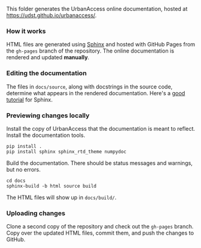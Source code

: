This folder generates the UrbanAccess online documentation, hosted at https://udst.github.io/urbanaccess/.

### How it works

HTML files are generated using [Sphinx](http://sphinx-doc.org) and hosted with GitHub Pages from the `gh-pages` branch of the repository. The online documentation is rendered and updated **manually**. 

### Editing the documentation

The files in `docs/source`, along with docstrings in the source code, determine what appears in the rendered documentation. Here's a [good tutorial](https://pythonhosted.org/an_example_pypi_project/sphinx.html) for Sphinx.

### Previewing changes locally

Install the copy of UrbanAccess that the documentation is meant to reflect. Install the documentation tools.

```
pip install . 
pip install sphinx sphinx_rtd_theme numpydoc
```

Build the documentation. There should be status messages and warnings, but no errors.

```
cd docs
sphinx-build -b html source build
```

The HTML files will show up in `docs/build/`. 

### Uploading changes

Clone a second copy of the repository and check out the `gh-pages` branch. Copy over the updated HTML files, commit them, and push the changes to GitHub.
